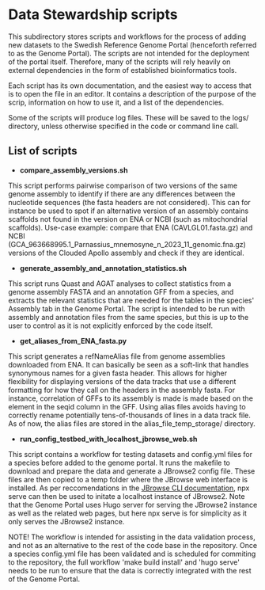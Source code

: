 # Data Stewardship scripts

This subdirectory stores scripts and workflows for the process of adding new datasets to the Swedish Reference Genome Portal (henceforth referred to as the Genome Portal). The scripts are not intended for the deployment of the portal itself. Therefore, many of the scripts will rely heavily on external dependencies in the form of established bioinformatics tools.

Each script has its own documentation, and the easiest way to access that is to open the file in an editor. It contains a description of the purpose of the scrip, information on how to use it, and a list of the dependencies.

Some of the scripts will produce log files. These will be saved to the logs/ directory, unless otherwise specified in the code or command line call.

## List of scripts

- **compare_assembly_versions.sh**

This script performs pairwise comparison of two versions of the same genome assembly to identify if there are any differences between the nucleotide sequences (the fasta headers are not considered). This can for instance be used to spot if an alternative version of an assembly contains scaffolds not found in the version on ENA or NCBI (such as mitochondrial scaffolds). Use-case example: compare that ENA (CAVLGL01.fasta.gz) and NCBI (GCA_963668995.1_Parnassius_mnemosyne_n_2023_11_genomic.fna.gz) versions of the Clouded Apollo assembly and check if they are identical.

- **generate_assembly_and_annotation_statistics.sh**

This script runs Quast and AGAT analyses to collect statistics from a genome assembly FASTA and an annotation GFF from a species, and extracts the relevant statistics that are needed for the tables in the species' Assembly tab in the Genome Portal. The script is intended to be run with assembly and annotation files from the same species, but this is up to the user to control as it is not explicitly enforced by the code itself.

- **get_aliases_from_ENA_fasta.py**

This script generates a refNameAlias file from genome assemblies downloaded from ENA. It can basically be seen as a soft-link that handles synonymous names for a given fasta header. This allows for higher flexibility for displaying versions of the data tracks that use a different formatting for how they call on the headers in the assembly fasta. For instance, correlation of GFFs to its assembly is made is made based on the element in the seqid column in the GFF. Using alias files avoids having to correctly rename potentially tens-of-thousands of lines in a data track file. As of now, the alias files are stored in the alias_file_temp_storage/ directory.

- **run_config_testbed_with_localhost_jbrowse_web.sh**

This script contains a workflow for testing datasets and config.yml files for a species before added to the genome portal. It runs the makefile to download and prepare the data and generate a JBrowse2 config file. These files are then copied to a temp folder where the JBrowse web interface is installed. As per reccomendations in the [JBrowse CLI documentation](https://jbrowse.org/jb2/docs/quickstart_web/), npx serve can then be used to initate a localhost instance of JBrowse2. Note that the Genome Portal uses Hugo server for serving the JBrowse2 instance as well as the related web pages, but here npx serve is for simplicity as it only serves the JBrowse2 instance.

NOTE! The workflow is intended for assisting in the data validation process, and not as an alternative to the rest of the code base in the repository. Once a species config.yml file has been validated and is scheduled for commiting to the repository, the full workflow 'make build install' and 'hugo serve'
needs to be run to ensure that the data is correctly integrated with the rest of the Genome Portal.